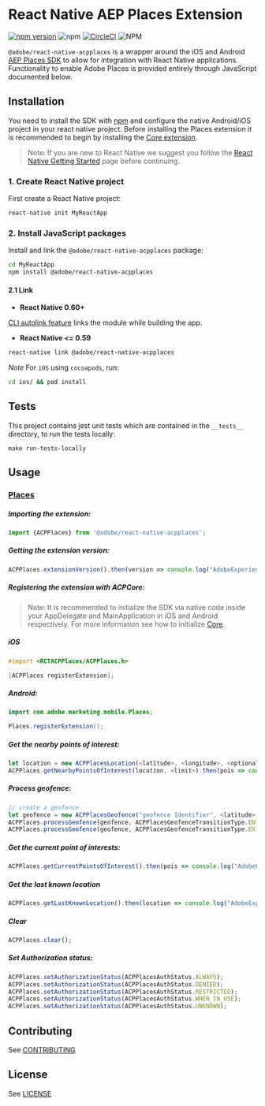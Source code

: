 
# React Native AEP Places Extension

[![npm version](https://badge.fury.io/js/%40adobe%2Freact-native-acpplaces.svg)](https://badge.fury.io/js/%40adobe%2Freact-native-acpplaces) ![npm](https://img.shields.io/npm/dm/@adobe/react-native-acpplaces) [![CircleCI](https://img.shields.io/circleci/project/github/adobe/react-native-acpplaces/master.svg?logo=circleci)](https://circleci.com/gh/adobe/workflows/react-native-acpplaces) ![NPM](https://img.shields.io/npm/l/@adobe/react-native-acpplaces.svg)


`@adobe/react-native-acpplaces` is a wrapper around the iOS and Android [AEP Places SDK](https://aep-sdks.gitbook.io/docs/using-mobile-extensions/adobe-places) to allow for integration with React Native applications. Functionality to enable Adobe Places is provided entirely through JavaScript documented below.


## Installation

You need to install the SDK with [npm](https://www.npmjs.com/) and configure the native Android/iOS project in your react native project. Before installing the Places extension it is recommended to begin by installing the [Core extension](https://github.com/adobe/react-native-acpcore).

> Note: If you are new to React Native we suggest you follow the [React Native Getting Started](<https://facebook.github.io/react-native/docs/getting-started.html>) page before continuing.

### 1. Create React Native project

First create a React Native project:

```bash
react-native init MyReactApp
```

### 2. Install JavaScript packages

Install and link the `@adobe/react-native-acpplaces` package:

```bash
cd MyReactApp
npm install @adobe/react-native-acpplaces
```

#### 2.1 Link
- **React Native 0.60+**


[CLI autolink feature](https://github.com/react-native-community/cli/blob/master/docs/autolinking.md) links the module while building the app.


- **React Native <= 0.59**


```bash
react-native link @adobe/react-native-acpplaces
```

*Note* For `iOS` using `cocoapods`, run:

```bash
cd ios/ && pod install
```

## Tests
This project contains jest unit tests which are contained in the `__tests__` directory, to run the tests locally:
```
make run-tests-locally
```

## Usage

### [Places](https://aep-sdks.gitbook.io/docs/using-mobile-extensions/adobe-places)

##### Importing the extension:
```javascript
import {ACPPlaces} from '@adobe/react-native-acpplaces';
```

##### Getting the extension version:

```javascript
ACPPlaces.extensionVersion().then(version => console.log("AdobeExperienceSDK: ACPPlaces version: " + version));
```

##### Registering the extension with ACPCore:

> Note: It is recommended to initialize the SDK via native code inside your AppDelegate and MainApplication in iOS and Android respectively. For more information see how to initialize [Core](https://github.com/adobe/react-native-acpcore#initializing-the-sdk).

##### **iOS**
```objective-c
#import <RCTACPPlaces/ACPPlaces.h>

[ACPPlaces registerExtension];
```

##### **Android:**
```java
import com.adobe.marketing.mobile.Places;

Places.registerExtension();
```

##### Get the nearby points of interest:

```javascript
let location = new ACPPlacesLocation(<latitude>, <longitude>, <optional altitude>, <optional speed>, <optional accuracy>);
ACPPlaces.getNearbyPointsOfInterest(location, <limit>).then(pois => console.log("AdobeExperienceSDK: ACPPlaces pois: " + pois)).catch(error => console.log("AdobeExperienceSDK: ACPPlaces error: " + error));
```
##### Process geofence:

```javascript
// create a geofence
let geofence = new ACPPlacesGeofence("geofence Identifier", <latitude>, <longitude>, <radius>, <optional expiration-duration>);
ACPPlaces.processGeofence(geofence, ACPPlacesGeofenceTransitionType.ENTER);
ACPPlaces.processGeofence(geofence, ACPPlacesGeofenceTransitionType.EXIT);
```

##### Get the current point of interests:

```javascript
ACPPlaces.getCurrentPointsOfInterest().then(pois => console.log("AdobeExperienceSDK: ACPPlaces pois: " + pois));
```

##### Get the last known location

```javascript
ACPPlaces.getLastKnownLocation().then(location => console.log("AdobeExperienceSDK: ACPPlaces location: " + location));
```

##### Clear

```javascript
ACPPlaces.clear();
```

##### Set Authorization status:

```javascript
ACPPlaces.setAuthorizationStatus(ACPPlacesAuthStatus.ALWAYS);
ACPPlaces.setAuthorizationStatus(ACPPlacesAuthStatus.DENIED);
ACPPlaces.setAuthorizationStatus(ACPPlacesAuthStatus.RESTRICTED);
ACPPlaces.setAuthorizationStatus(ACPPlacesAuthStatus.WHEN_IN_USE);
ACPPlaces.setAuthorizationStatus(ACPPlacesAuthStatus.UNKNOWN);
```

## Contributing
See [CONTRIBUTING](CONTRIBUTING.md)

## License
See [LICENSE](LICENSE)
